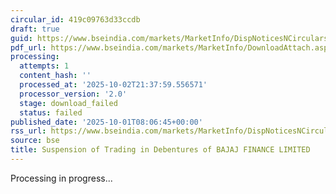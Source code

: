 ```yaml
---
circular_id: 419c09763d33ccdb
draft: true
guid: https://www.bseindia.com/markets/MarketInfo/DispNoticesNCirculars.aspx?Noticeid={EA98FE73-7C76-4F15-A786-BA0AE47E2428}&noticeno=20251001-14&dt=10/01/2025&icount=14&totcount=83&flag=0
pdf_url: https://www.bseindia.com/markets/MarketInfo/DownloadAttach.aspx?id=20251001-14&attachedId=
processing:
  attempts: 1
  content_hash: ''
  processed_at: '2025-10-02T21:37:59.556571'
  processor_version: '2.0'
  stage: download_failed
  status: failed
published_date: '2025-10-01T08:06:45+00:00'
rss_url: https://www.bseindia.com/markets/MarketInfo/DispNoticesNCirculars.aspx?Noticeid={EA98FE73-7C76-4F15-A786-BA0AE47E2428}&noticeno=20251001-14&dt=10/01/2025&icount=14&totcount=83&flag=0
source: bse
title: Suspension of Trading in Debentures of BAJAJ FINANCE LIMITED
---
```


Processing in progress...